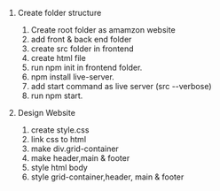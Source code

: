1. Create folder structure
    1. Create root folder as amamzon website
    2. add front & back end folder
    3. create src folder in frontend
    4. create html file
    5. run npm init in frontend folder.
    6. npm install live-server.
    7. add start command as live server (src --verbose)
    8. run npm start.

2. Design Website
    1. create style.css
    2. link css to html
    3. make div.grid-container
    4. make header,main & footer
    5. style html body
    6. style grid-container,header, main & footer


